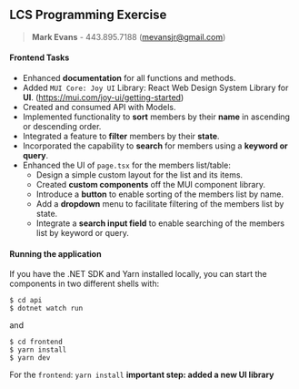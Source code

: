 ## LCS Programming Exercise 
>**Mark Evans** - 443.895.7188 (mevansjr@gmail.com)

#### Frontend Tasks

* Enhanced **documentation** for all functions and methods.
* Added ```MUI Core: Joy UI``` Library: React Web Design System Library for **UI**. (https://mui.com/joy-ui/getting-started)
* Created and consumed API with Models.
* Implemented functionality to **sort** members by their **name** in ascending or descending order.
* Integrated a feature to **filter** members by their **state**.
* Incorporated the capability to **search** for members using a **keyword or query**.
* Enhanced the UI of ```page.tsx``` for the members list/table:
    * Design a simple custom layout for the list and its items.
    * Created **custom components** off the MUI component library. 
    * Introduce a **button** to enable sorting of the members list by name.
    * Add a **dropdown** menu to facilitate filtering of the members list by state.
    * Integrate a **search input field** to enable searching of the members list by keyword or query.

#### Running the application

If you have the .NET SDK and Yarn installed locally, you can start the components in two different shells with:

```
$ cd api
$ dotnet watch run
```
and
```
$ cd frontend
$ yarn install
$ yarn dev
```
For the ```frontend```: ```yarn install``` **important step: added a new UI library**